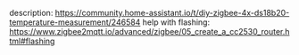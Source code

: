 description: https://community.home-assistant.io/t/diy-zigbee-4x-ds18b20-temperature-measurement/246584
help with flashing: https://www.zigbee2mqtt.io/advanced/zigbee/05_create_a_cc2530_router.html#flashing
